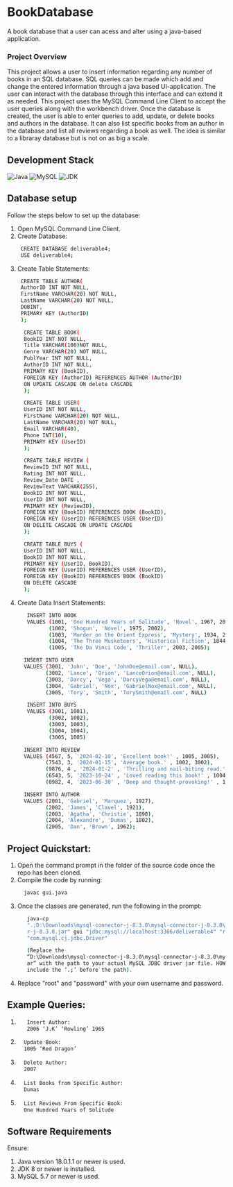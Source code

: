 # BookDatabase
A book database that a user can acess and alter using a java-based application.



### Project Overview
This project allows a user to insert information regarding any number of books in an SQL database. SQL queries can be made which add and change the entered information through a java based UI-application. The user can interact with the database through this interface and can extend it as needed. This project uses the MySQL Command Line Client to accept the user queries along with the workbench driver. Once the database is created, the user is able to enter queries to add, update, or delete books and authors in the database. It can also list specific books from an author in the database and list all reviews regarding a book as well. The idea is similar to a libraray database but is not on as big a scale. 



## Development Stack
![Java](https://img.shields.io/badge/java-%23ED8B00.svg?style=for-the-badge&logo=java&logoColor=white) ![MySQL](https://img.shields.io/badge/mysql-%2300f.svg?style=for-the-badge&logo=mysql&logoColor=white) ![JDK](https://img.shields.io/badge/jdk-%23007396.svg?style=for-the-badge&logo=java&logoColor=white)



## Database setup
Follow the steps below to set up the database:
1. Open MySQL Command Line Client.
2. Create Database:
     ```bash
      CREATE DATABASE deliverable4;
      USE deliverable4;
    ```
3. Create Table Statements:
     ```bash
      CREATE TABLE AUTHOR(
      AuthorID INT NOT NULL,
      FirstName VARCHAR(20) NOT NULL,
      LastName VARCHAR(20) NOT NULL,
      DOBINT,
      PRIMARY KEY (AuthorID)
      );
    ```
    ```bash
      CREATE TABLE BOOK(
      BookID INT NOT NULL,
      Title VARCHAR(100)NOT NULL,
      Genre VARCHAR(20) NOT NULL,
      PublYear INT NOT NULL,
      AuthorID INT NOT NULL,
      PRIMARY KEY (BookID),
      FOREIGN KEY (AuthorID) REFERENCES AUTHOR (AuthorID)
      ON UPDATE CASCADE ON delete CASCADE
      );
    ```
    ```bash
      CREATE TABLE USER(
      UserID INT NOT NULL,
      FirstName VARCHAR(20) NOT NULL,
      LastName VARCHAR(20) NOT NULL,
      Email VARCHAR(40),
      Phone INT(10),
      PRIMARY KEY (UserID)
      );
    ```
    ```bash
      CREATE TABLE REVIEW (
      ReviewID INT NOT NULL,
      Rating INT NOT NULL,
      Review_Date DATE ,
      ReviewText VARCHAR(255),
      BookID INT NOT NULL,
      UserID INT NOT NULL,
      PRIMARY KEY (ReviewID),
      FOREIGN KEY (BookID) REFERENCES BOOK (BookID),
      FOREIGN KEY (UserID) REFERENCES USER (UserID)
      ON DELETE CASCADE ON UPDATE CASCADE
      );
    ```
    ```bash
      CREATE TABLE BUYS (
      UserID INT NOT NULL,
      BookID INT NOT NULL,
      PRIMARY KEY (UserID, BookID),
      FOREIGN KEY (UserID) REFERENCES USER (UserID),
      FOREIGN KEY (BookID) REFERENCES BOOK (BookID)
      ON DELETE CASCADE
      );
    ```
4. Create Data Insert Statements:
    ```bash
       INSERT INTO BOOK
       VALUES (1001, 'One Hundred Years of Solitude', 'Novel', 1967, 2001),
              (1002, 'Shogun', 'Novel', 1975, 2002),
              (1003, 'Murder on the Orient Express', 'Mystery', 1934, 2003),
              (1004, 'The Three Musketeers', 'Historical Fiction', 1844, 2004),
              (1005, 'The Da Vinci Code', 'Thriller', 2003, 2005);
    ```
    ```bash
      INSERT INTO USER
      VALUES (3001, 'John', 'Doe', 'JohnDoe@email.com', NULL),
             (3002, 'Lance', 'Orion', 'LanceOrion@email.com', NULL),
             (3003, 'Darcy', 'Vega', 'DarcyVega@email.com', NULL),
             (3004, 'Gabriel', 'Nox', 'GabrielNox@email.com', NULL),
             (3005, 'Tory', 'Smith', 'TorySmith@email.com', NULL)
    ```
    ```bash
       INSERT INTO BUYS
       VALUES (3001, 1001),
              (3002, 1002),
              (3003, 1003),
              (3004, 1004),
              (3005, 1005)
    ```
    ```bash
      INSERT INTO REVIEW
      VALUES (4567, 5, '2024-02-10', 'Excellent book!' , 1005, 3005),
             (7543, 3, '2024-01-15', 'Average book.' , 1002, 3002),
             (9876, 4 , '2024-01-2' , 'Thrilling and nail-biting read.' , 1003, 3003),
             (6543, 5, '2023-10-24' , 'Loved reading this book!' , 1004, 3004),
             (0982, 4, '2023-06-30' , 'Deep and thought-provoking!' , 1001, 3001)
    ```
    ```bash
      INSERT INTO AUTHOR
      VALUES (2001, 'Gabriel', 'Marquez', 1927),
             (2002, 'James', 'Clavel', 1921),
             (2003, 'Agatha', 'Christie', 1890),
             (2004, 'Alexandre', 'Dumas', 1802),
             (2005, 'Dan', 'Brown', 1962);
    ```


 
## Project Quickstart:
1. Open the command prompt in the folder of the source code once the repo has been cloned.
2. Compile the code by running:
    ```bash
      javac gui.java
    ```
3. Once the classes are generated, run the following in the prompt:
    ```bash
       java-cp
       ".;D:\Downloads\mysql-connector-j-8.3.0\mysql-connector-j-8.3.0\mysql-connecto
       r-j-8.3.0.jar" gui "jdbc:mysql://localhost:3306/deliverable4" "root" "password"
       "com.mysql.cj.jdbc.Driver"

       (Replace the
       “D:\Downloads\mysql-connector-j-8.3.0\mysql-connector-j-8.3.0\mysql-connector-j-8.3.0.j
       ar” with the path to your actual MySQL JDBC driver jar file. HOWEVER, ensure you
       include the ‘.;’ before the path).
    ```
4. Replace "root" and "password" with your own username and password.



## Example Queries:
1.   ```bash
        Insert Author:
        2006 ‘J.K’ ‘Rowling’ 1965
      ```
2.    ```bash
        Update Book:
        1005 ‘Red Dragon’
      ```
3.    ```bash
        Delete Author:
        2007
      ```
4.    ```bash
        List Books from Specific Author:
        Dumas
      ```
5.    ```bash
        List Reviews From Specific Book:
        One Hundred Years of Solitude
      ```



## Software Requirements
Ensure:
1. Java version 18.0.1.1 or newer is used.
2. JDK 8 or newer is installed.
3. MySQL 5.7 or newer is used. 
